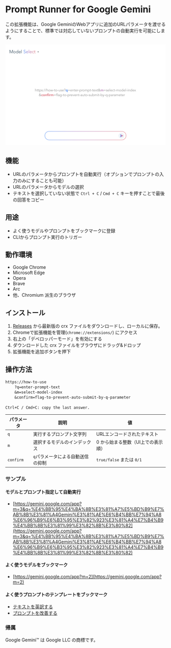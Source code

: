 # Prompt Runner for Google Gemini

この拡張機能は、Google GeminiのWebアプリに追加のURLパラメータを渡せるようにすることで、標準では対応していないプロンプトの自動実行を可能にします。

![store screen-shot](store/gemini-prompt-runner.png)

## 機能

* URLのパラメータからプロンプトを自動実行（オプションでプロンプトの入力のみにすることも可能）
* URLのパラメータからモデルの選択
* テキストを選択していない状態で `Ctrl + C` / `Cmd + C` キーを押すことで最後の回答をコピー

## 用途

* よく使うモデルやプロンプトをブックマークに登録
* CLIからプロンプト実行のトリガー

## 動作環境

* Google Chrome
* Microsoft Edge
* Opera
* Brave
* Arc
* 他、Chromium 派生のブラウザ

## インストール

1. [Releases](https://github.com/mypicto/gemini-prompt-runner/releases/latest) から最新版の crx ファイルをダウンロードし、ローカルに保存。
2. Chromeで拡張機能を管理(`chrome://extensions/`) にアクセス
3. 右上の「デベロッパーモード」を有効にする
4. ダウンロードした crx ファイルをブラウザにドラッグ&ドロップ
5. 拡張機能を追加ボタンを押下

## 操作方法

```plaintext
https://how-to-use
    ?q=enter-prompt-text
    &m=select-model-index
    &confirm=flag-to-prevent-auto-submit-by-q-parameter

Ctrl+C / Cmd+C: copy the last answer.
```

| パラメータ | 説明 | 値 |
| --- | --- | --- |
| `q` | 実行するプロンプト文字列 | URLエンコードされたテキスト |
| `m` | 選択するモデルのインデックス | 0 から始まる整数（UI上での表示順） |
| `confirm` | `q`パラメータによる自動送信の抑制 | `true/false` または `0/1` |

### サンプル

#### モデルとプロンプト指定して自動実行

* [https://gemini.google.com/app?m=3&q=%E4%BB%95%E4%BA%8B%E3%81%A7%E5%BD%B9%E7%AB%8B%E3%81%A4Gemini%E3%81%AE%E6%B4%BB%E7%94%A8%E6%96%B9%E6%B3%95%E3%82%923%E3%81%A4%E7%B4%B9%E4%BB%8B%E3%81%99%E3%82%8B%E3%80%82](https://gemini.google.com/app?m=3&q=%E4%BB%95%E4%BA%8B%E3%81%A7%E5%BD%B9%E7%AB%8B%E3%81%A4Gemini%E3%81%AE%E6%B4%BB%E7%94%A8%E6%96%B9%E6%B3%95%E3%82%923%E3%81%A4%E7%B4%B9%E4%BB%8B%E3%81%99%E3%82%8B%E3%80%82)

#### よく使うモデルをブックマーク

* [https://gemini.google.com/app?m=2](https://gemini.google.com/app?m=2)

#### よく使うプロンプトのテンプレートをブックマーク

* [テキストを英訳する](https://gemini.google.com/app?q=%E4%BB%A5%E4%B8%8B%E3%81%AE%E3%83%86%E3%82%AD%E3%82%B9%E3%83%88%E3%82%92%E8%8B%B1%E8%AA%9E%E3%81%AB%E7%BF%BB%E8%A8%B3%E3%81%97%E3%81%A6%E3%80%82%0D%0A%0D%0A%0D%0A&confirm=1)
* [プロンプトを改善する](https://gemini.google.com/app?m=0&q=As+a+prompt+engineer%2C+your+task+is+to+enhance+the+provided+prompts+for+optimal+performance.%0D%0APlease+improve+the+provided+prompts.%0D%0A%0D%0ATake+a+deep+breath.%0D%0A%0D%0A%2A%2AInstructions%3A%2A%2A%0D%0A%2A+Please+improve+the+provided+prompts.%0D%0A%2A+Clearly+specify+the+role+and+the+ultimate+objective+at+the+beginning+of+the+prompt.%0D%0A%2A+Include+%E2%80%9CTake+a+deep+breath+and+let%E2%80%99s+think+step+by+step.%E2%80%9D+in+the+prompt.%0D%0A%2A+The+prompt+should+be+enclosed+in+a+%2A%2Acode+block%2A%2A.%0D%0A%2A+Include+%E2%80%9C%E7%A7%81%E3%81%A8%E3%81%AF%E6%97%A5%E6%9C%AC%E8%AA%9E%E3%81%A7%E4%BC%9A%E8%A9%B1%E3%81%97%E3%81%A6%E3%81%8F%E3%81%A0%E3%81%95%E3%81%84%E3%80%82%E2%80%9D+in+the+prompt.%0D%0A%0D%0A%2A%2ASteps%3A%2A%2A%0D%0A1.+Ask+three+questions+to+clarify+context+and+user+stories.%0D%0A2.+Wait+for+a+response+from+me.%0D%0A3.+Determine+the+most+suitable+role+for+performing+this+task.%0D%0A4.+Improve+the+prompt+step+by+step+based+on+the+tips.%0D%0A5.+Generate+the+improved+English+prompt+and+output+it+within+a+code+block.%0D%0A6.+Display+the+prompt+translated+into+Japanese+for+confirmation.%0D%0A%0D%0A%2A%2ATips%3A%2A%2A%0D%0A1.+Always+phrase+instructions+in+an+affirmative+manner.%0D%0A2.+Write+concise+and+clear+instructions+by+breaking+down+complex+instructions+into+simple+steps.%0D%0A3.+Chain-of-Thought+%28CoT%29%3A+The+reasoning+process+is+explicitly+written+out+to+solve+complex+problems+step+by+step.%0D%0A4.+Few-Shot%3A+A+method+where+a+few+examples+%28e.g.%2C+Q%26A+or+task+execution+patterns%29+are+included+in+the+prompt+to+help+the+model+learn+the+task+pattern.%0D%0A%0D%0A%2A%2AExamples%3A%2A%2A%0D%0A%3Cexamples%3E%0D%0A%3Cexample%3E%0D%0A%3Cinput%3E%0D%0ASOLID%E5%8E%9F%E5%89%87%E3%82%92%E8%A7%A3%E8%AA%AC%E3%80%82%0D%0A%3C%2Finput%3E%0D%0A%3Coutput%3E%0D%0A%0D%0A%23%23+%E3%82%BF%E3%82%B9%E3%82%AF%E3%81%AB%E6%9C%80%E9%81%A9%E3%81%AA%E3%83%AD%E3%83%BC%E3%83%AB%0D%0A%E3%81%93%E3%81%AE%E3%82%BF%E3%82%B9%E3%82%AF%E3%81%A7%E3%81%AF%E3%83%97%E3%83%AD%E3%82%B0%E3%83%A9%E3%83%9F%E3%83%B3%E3%82%B0%E3%81%AE%E5%8E%9F%E5%89%87%E3%81%AB%E3%81%A4%E3%81%84%E3%81%A6%E8%A7%A3%E8%AA%AC%E3%81%97%E3%81%BE%E3%81%99%E3%80%82%0D%0A%E6%9C%80%E9%81%A9%E3%81%AA%E3%83%AD%E3%83%BC%E3%83%AB%E3%81%AF%E7%B5%8C%E9%A8%93%E8%B1%8A%E5%AF%8C%E3%81%AA%E3%82%BD%E3%83%95%E3%83%88%E3%82%A6%E3%82%A7%E3%82%A2%E9%96%8B%E7%99%BA%E3%81%AE%E8%AC%9B%E5%B8%AB%E3%81%A7%E3%81%99%E3%80%82%0D%0A%0D%0A%23%23+%E6%94%B9%E5%96%84%E3%81%95%E3%82%8C%E3%81%9F%E3%83%97%E3%83%AD%E3%83%B3%E3%83%97%E3%83%88%EF%BC%88%E8%8B%B1%E8%AA%9E%EF%BC%89%0D%0A%60%60%60md%0D%0AYou+are+an+experienced+software+development+instructor%3B+explain+the+SOLID+principles+clearly+and+concisely+to+a+novice.%0D%0A%0D%0ATake+a+deep+breath+and+let%E2%80%99s+think+step+by+step.%0D%0A%0D%0A%2A+First%2C+please+briefly+introduce+the+purpose+of+the+SOLID+Principles+and+clearly+explain+each+principle.%0D%0A%2A+If+necessary%2C+illustrate+key+concepts+with+examples.%0D%0A%2A+Keep+explanations+simple+and+avoid+unnecessary+jargon.%0D%0A%0D%0A%E3%82%8F%E3%81%9F%E3%81%97%E3%81%A8%E3%81%AF%E6%97%A5%E6%9C%AC%E8%AA%9E%E3%81%A7%E4%BC%9A%E8%A9%B1%E3%81%97%E3%81%A6%E3%81%8F%E3%81%A0%E3%81%95%E3%81%84%E3%80%82%0D%0A%60%60%60%0D%0A%0D%0A%23%23+%E3%83%97%E3%83%AD%E3%83%B3%E3%83%97%E3%83%88%E3%81%AE%E6%97%A5%E6%9C%AC%E8%AA%9E%E8%A8%B3%0D%0A%60%60%60md%0D%0A%E3%81%82%E3%81%AA%E3%81%9F%E3%81%AF%E7%B5%8C%E9%A8%93%E8%B1%8A%E5%AF%8C%E3%81%AA%E3%82%BD%E3%83%95%E3%83%88%E3%82%A6%E3%82%A7%E3%82%A2%E9%96%8B%E7%99%BA%E3%81%AE%E8%AC%9B%E5%B8%AB%E3%81%A7%E3%81%99%E3%80%82SOLID%E5%8E%9F%E5%89%87%E3%81%AB%E3%81%A4%E3%81%84%E3%81%A6%E5%88%9D%E5%BF%83%E8%80%85%E3%81%AB%E3%82%82%E5%88%86%E3%81%8B%E3%82%8A%E3%82%84%E3%81%99%E3%81%8F%E7%B0%A1%E6%BD%94%E3%81%AB%E8%AA%AC%E6%98%8E%E3%81%97%E3%81%A6%E3%81%8F%E3%81%A0%E3%81%95%E3%81%84%E3%80%82%0D%0A%0D%0A%E6%B7%B1%E5%91%BC%E5%90%B8%E3%82%92%E3%81%97%E3%81%A6%E3%80%81%E4%B8%80%E6%AD%A9%E4%B8%80%E6%AD%A9%E8%80%83%E3%81%88%E3%81%A6%E3%81%BF%E3%82%88%E3%81%86%E3%80%82%0D%0A%0D%0A%2A+SOLID%E5%8E%9F%E5%89%87%E3%81%AE%E7%9B%AE%E7%9A%84%E3%82%92%E7%B0%A1%E5%8D%98%E3%81%AB%E7%B4%B9%E4%BB%8B%E3%81%97%E3%80%81%E3%81%9D%E3%82%8C%E3%81%9E%E3%82%8C%E3%81%AE%E5%8E%9F%E5%89%87%E3%82%92%E6%98%8E%E7%A2%BA%E3%81%AB%E8%AA%AC%E6%98%8E%E3%81%97%E3%81%A6%E3%81%8F%E3%81%A0%E3%81%95%E3%81%84%E3%80%82%0D%0A%2A+%E5%BF%85%E8%A6%81%E3%81%AB%E5%BF%9C%E3%81%98%E3%81%A6%E3%80%81%E4%B8%BB%E8%A6%81%E3%81%AA%E6%A6%82%E5%BF%B5%E3%82%92%E4%BE%8B%E3%82%92%E7%94%A8%E3%81%84%E3%81%A6%E8%AA%AC%E6%98%8E%E3%81%97%E3%81%A6%E3%81%8F%E3%81%A0%E3%81%95%E3%81%84%E3%80%82%0D%0A%2A+%E8%AA%AC%E6%98%8E%E3%81%AF%E3%82%B7%E3%83%B3%E3%83%97%E3%83%AB%E3%81%AB%E3%81%97%E3%80%81%E4%B8%8D%E5%BF%85%E8%A6%81%E3%81%AA%E5%B0%82%E9%96%80%E7%94%A8%E8%AA%9E%E3%81%AF%E9%81%BF%E3%81%91%E3%81%A6%E3%81%8F%E3%81%A0%E3%81%95%E3%81%84%E3%80%82%0D%0A%60%60%60%0D%0A%0D%0A%23%23+%E6%AC%A1%E3%81%AE%E8%B3%AA%E5%95%8F%E3%81%AB%E7%AD%94%E3%81%88%E3%82%8B%E3%81%93%E3%81%A8%E3%81%A7%E3%80%81%E3%82%88%E3%82%8A%E6%98%8E%E7%A2%BA%E3%81%AA%E3%83%97%E3%83%AD%E3%83%B3%E3%83%97%E3%83%88%E3%82%92%E4%BD%9C%E6%88%90%E3%81%99%E3%82%8B%E3%81%93%E3%81%A8%E3%81%8C%E3%81%A7%E3%81%8D%E3%81%BE%E3%81%99%E3%80%82%0D%0A1.+%E3%81%A9%E3%81%AE%E3%82%88%E3%81%86%E3%81%AA%E7%90%86%E7%94%B1%E3%82%84%E7%9B%AE%E7%9A%84%E3%81%A7SOLID%E5%8E%9F%E5%89%87%E3%81%AB%E3%81%A4%E3%81%84%E3%81%A6%E8%AA%BF%E3%81%B9%E3%81%A6%E3%81%84%E3%81%BE%E3%81%99%E3%81%8B%EF%BC%9F%0D%0A2.+%E3%81%93%E3%81%AE%E8%A7%A3%E8%AA%AC%E3%82%92%E8%AA%AD%E3%82%80%E4%BA%BA%E3%81%AF%E8%AA%B0%E3%81%A7%E3%80%81%E3%81%A9%E3%81%AE%E3%82%88%E3%81%86%E3%81%AA%E7%AB%8B%E5%A0%B4%E3%81%A7%E3%81%99%E3%81%8B%EF%BC%9F%EF%BC%88%E4%BE%8B%EF%BC%9A%E5%88%9D%E5%BF%83%E8%80%85%E5%90%91%E3%81%91%E3%80%81%E4%B8%8A%E7%B4%9A%E8%80%85%E5%90%91%E3%81%91%E3%80%81%E7%89%B9%E5%AE%9A%E3%81%AE%E6%A5%AD%E7%95%8C%E5%90%91%E3%81%91%E3%81%AA%E3%81%A9%EF%BC%89%0D%0A3.+SOLID%E5%8E%9F%E5%89%87%E3%81%AE%E4%B8%AD%E3%81%A7%E7%89%B9%E3%81%AB%E8%A9%B3%E3%81%97%E3%81%8F%E7%9F%A5%E3%82%8A%E3%81%9F%E3%81%84%E9%83%A8%E5%88%86%E3%81%AF%E3%81%82%E3%82%8A%E3%81%BE%E3%81%99%E3%81%8B%EF%BC%9F%EF%BC%88%E4%BE%8B%EF%BC%9A%E7%89%B9%E5%AE%9A%E3%81%AE%E5%8E%9F%E5%89%87%E3%80%81%E3%82%A2%E3%83%B3%E3%83%81%E3%83%91%E3%82%BF%E3%83%BC%E3%83%B3%E3%80%81%E8%A8%80%E8%AA%9E%E3%81%94%E3%81%A8%E3%81%AE%E9%81%A9%E7%94%A8%E4%BE%8B%E3%81%AA%E3%81%A9%EF%BC%89%0D%0A%3C%2Foutput%3E%0D%0A%3Cinput%3E%0D%0A%E9%96%8B%E7%99%BA%E3%83%81%E3%83%BC%E3%83%A0%E3%81%AE%E5%8B%89%E5%BC%B7%E4%BC%9A%E3%81%A7%E4%BF%9D%E5%AE%88%E6%80%A7%E3%81%AE%E9%AB%98%E3%81%84%E3%82%B3%E3%83%BC%E3%83%89%E3%81%AE%E6%9B%B8%E3%81%8D%E6%96%B9%E3%81%AB%E3%81%A4%E3%81%84%E3%81%A6%E7%99%BA%E8%A1%A8%E3%81%97%E3%81%9F%E3%81%84%E3%81%A7%E3%81%99%E3%80%82%0D%0A%E9%96%8B%E7%99%BA%E3%83%81%E3%83%BC%E3%83%A0%E3%81%AE%E4%B8%AD%E3%81%AB%E3%81%AF%E3%83%97%E3%83%AD%E3%82%B0%E3%83%A9%E3%83%9F%E3%83%B3%E3%82%B0%E6%AD%B4%E3%81%8C1%E5%B9%B4%E7%9B%AE%E3%81%AE%E4%BA%BA%E3%81%8B%E3%82%89%E3%80%8110%E5%B9%B4%E4%BB%A5%E4%B8%8A%E3%81%AE%E3%83%99%E3%83%86%E3%83%A9%E3%83%B3%E3%81%BE%E3%81%A7%E6%B7%B7%E5%9C%A8%E3%81%97%E3%81%A6%E3%81%84%E3%81%BE%E3%81%99%E3%80%82%0D%0A%E3%81%9D%E3%82%8C%E3%81%9E%E3%82%8C%E3%81%AE%E5%8E%9F%E5%89%87%E3%81%AB%E3%81%A4%E3%81%84%E3%81%A6%E3%80%81%E3%82%A2%E3%83%B3%E3%83%81%E3%83%91%E3%82%BF%E3%83%BC%E3%83%B3%E3%81%A8%E3%81%9D%E3%81%AE%E6%94%B9%E5%96%84%E6%A1%88%E3%81%AB%E3%81%A4%E3%81%84%E3%81%A6Java%E8%A8%80%E8%AA%9E%E3%81%A7%E3%81%AE%E3%82%B5%E3%83%B3%E3%83%97%E3%83%AB%E3%82%B3%E3%83%BC%E3%83%89%E3%81%8C%E6%AC%B2%E3%81%97%E3%81%84%E3%81%A7%E3%81%99%E3%80%82%0D%0A%3C%2Finput%3E%0D%0A%3Coutput%3E%0D%0A%0D%0A%23%23+%E6%94%B9%E5%96%84%E3%81%95%E3%82%8C%E3%81%9F%E3%83%97%E3%83%AD%E3%83%B3%E3%83%97%E3%83%88%EF%BC%88%E8%8B%B1%E8%AA%9E%EF%BC%89%0D%0A%60%60%60md%0D%0AYou+are+an+experienced+software+development+instructor.+Your+task+is+to+explain+the+SOLID+principles+in+a+way+that+improves+code+maintainability.%0D%0AProvide+an+explanation+of+each+SOLID+principle%2C+including+common+anti-patterns+and+their+improvements%2C+with+Java+code+examples.%0D%0A%0D%0ATake+a+deep+breath+and+let%E2%80%99s+think+step+by+step.%0D%0A%0D%0A%2A%2AInstructions%3A%2A%2A%0D%0A1.+Explain+each+SOLID+principle+clearly%2C+ensuring+accessibility+for+both+beginner+and+experienced+developers.%0D%0A2.+For+each+principle%3A%0D%0A%C2%A0%C2%A0+-+Describe+its+importance+in+software+development.%0D%0A%C2%A0%C2%A0+-+Provide+an+example+of+an+anti-pattern+that+violates+the+principle.%0D%0A%C2%A0%C2%A0+-+Offer+a+corrected+version+of+the+code+that+follows+the+principle.%0D%0A%C2%A0%C2%A0+-+Include+a+brief+explanation+of+the+improvement.%0D%0A3.+Ensure+all+Java+code+is+well-formatted+and+easy+to+understand.%0D%0A4.+%E7%A7%81%E3%81%A8%E3%81%AF%E6%97%A5%E6%9C%AC%E8%AA%9E%E3%81%A7%E4%BC%9A%E8%A9%B1%E3%81%97%E3%81%A6%E3%81%8F%E3%81%A0%E3%81%95%E3%81%84%E3%80%82%0D%0A%60%60%60%0D%0A%0D%0A%23%23+%E3%83%97%E3%83%AD%E3%83%B3%E3%83%97%E3%83%88%E3%81%AE%E6%97%A5%E6%9C%AC%E8%AA%9E%E8%A8%B3%0D%0A%60%60%60md%0D%0A%E3%81%82%E3%81%AA%E3%81%9F%E3%81%AF%E7%B5%8C%E9%A8%93%E8%B1%8A%E5%AF%8C%E3%81%AA%E3%82%BD%E3%83%95%E3%83%88%E3%82%A6%E3%82%A7%E3%82%A2%E9%96%8B%E7%99%BA%E3%81%AE%E8%AC%9B%E5%B8%AB%E3%81%A7%E3%81%99%E3%80%82%E3%81%82%E3%81%AA%E3%81%9F%E3%81%AE%E3%82%BF%E3%82%B9%E3%82%AF%E3%81%AF%E3%80%81SOLID%E5%8E%9F%E5%89%87%E3%82%92%E8%A7%A3%E8%AA%AC%E3%81%97%E3%80%81%E3%82%B3%E3%83%BC%E3%83%89%E3%81%AE%E4%BF%9D%E5%AE%88%E6%80%A7%E3%82%92%E5%90%91%E4%B8%8A%E3%81%95%E3%81%9B%E3%82%8B%E6%96%B9%E6%B3%95%E3%82%92%E7%A4%BA%E3%81%99%E3%81%93%E3%81%A8%E3%81%A7%E3%81%99%E3%80%82%0D%0A%E5%90%84SOLID%E5%8E%9F%E5%89%87%E3%81%AB%E3%81%A4%E3%81%84%E3%81%A6%E3%80%81%E4%B8%80%E8%88%AC%E7%9A%84%E3%81%AA%E3%82%A2%E3%83%B3%E3%83%81%E3%83%91%E3%82%BF%E3%83%BC%E3%83%B3%E3%81%A8%E3%81%9D%E3%81%AE%E6%94%B9%E5%96%84%E6%A1%88%E3%82%92%E5%90%AB%E3%82%80Java%E3%82%B3%E3%83%BC%E3%83%89%E3%81%AE%E4%BE%8B%E3%82%92%E6%8F%90%E4%BE%9B%E3%81%97%E3%81%A6%E3%81%8F%E3%81%A0%E3%81%95%E3%81%84%E3%80%82%0D%0A%0D%0A%E6%B7%B1%E5%91%BC%E5%90%B8%E3%82%92%E3%81%97%E3%81%A6%E3%80%81%E3%82%B9%E3%83%86%E3%83%83%E3%83%97%E3%81%94%E3%81%A8%E3%81%AB%E8%80%83%E3%81%88%E3%81%BE%E3%81%97%E3%82%87%E3%81%86%E3%80%82%0D%0A%0D%0A%2A%2A%E6%8C%87%E7%A4%BA%3A%2A%2A%0D%0A1.+%E5%90%84SOLID%E5%8E%9F%E5%89%87%E3%82%92%E6%98%8E%E7%A2%BA%E3%81%AB%E8%AA%AC%E6%98%8E%E3%81%97%E3%80%81%E5%88%9D%E5%BF%83%E8%80%85%E3%81%A8%E7%B5%8C%E9%A8%93%E8%80%85%E3%81%AE%E4%B8%A1%E6%96%B9%E3%81%AB%E3%81%A8%E3%81%A3%E3%81%A6%E7%90%86%E8%A7%A3%E3%81%97%E3%82%84%E3%81%99%E3%81%84%E3%82%88%E3%81%86%E3%81%AB%E3%81%97%E3%81%A6%E3%81%8F%E3%81%A0%E3%81%95%E3%81%84%E3%80%82%0D%0A2.+%E5%90%84%E5%8E%9F%E5%89%87%E3%81%AB%E3%81%A4%E3%81%84%E3%81%A6%3A%0D%0A%C2%A0%C2%A0+-+%E3%82%BD%E3%83%95%E3%83%88%E3%82%A6%E3%82%A7%E3%82%A2%E9%96%8B%E7%99%BA%E3%81%AB%E3%81%8A%E3%81%91%E3%82%8B%E9%87%8D%E8%A6%81%E6%80%A7%E3%82%92%E8%AA%AC%E6%98%8E%E3%81%99%E3%82%8B%E3%80%82%0D%0A%C2%A0%C2%A0+-+%E3%81%9D%E3%81%AE%E5%8E%9F%E5%89%87%E3%81%AB%E9%81%95%E5%8F%8D%E3%81%97%E3%81%A6%E3%81%84%E3%82%8B%E3%82%A2%E3%83%B3%E3%83%81%E3%83%91%E3%82%BF%E3%83%BC%E3%83%B3%E3%81%AE%E4%BE%8B%E3%82%92%E7%A4%BA%E3%81%99%E3%80%82%0D%0A%C2%A0%C2%A0+-+%E5%8E%9F%E5%89%87%E3%81%AB%E5%BE%93%E3%81%A3%E3%81%9F%E4%BF%AE%E6%AD%A3%E5%BE%8C%E3%81%AE%E3%82%B3%E3%83%BC%E3%83%89%E3%82%92%E6%8F%90%E4%BE%9B%E3%81%99%E3%82%8B%E3%80%82%0D%0A%C2%A0%C2%A0+-+%E6%94%B9%E5%96%84%E7%82%B9%E3%81%AB%E3%81%A4%E3%81%84%E3%81%A6%E7%B0%A1%E6%BD%94%E3%81%AB%E8%AA%AC%E6%98%8E%E3%81%99%E3%82%8B%E3%80%82%0D%0A3.+Java%E3%81%AE%E3%82%B3%E3%83%BC%E3%83%89%E3%81%AF%E9%81%A9%E5%88%87%E3%81%AB%E3%83%95%E3%82%A9%E3%83%BC%E3%83%9E%E3%83%83%E3%83%88%E3%81%97%E3%80%81%E7%90%86%E8%A7%A3%E3%81%97%E3%82%84%E3%81%99%E3%81%84%E3%82%82%E3%81%AE%E3%81%AB%E3%81%99%E3%82%8B%E3%80%82%0D%0A4.+%E3%82%8F%E3%81%9F%E3%81%97%E3%81%A8%E3%81%AF%E6%97%A5%E6%9C%AC%E8%AA%9E%E3%81%A7%E4%BC%9A%E8%A9%B1%E3%81%97%E3%81%A6%E3%81%8F%E3%81%A0%E3%81%95%E3%81%84%E3%80%82%0D%0A%60%60%60%0D%0A%3C%2Foutput%3E%0D%0A%3C%2Fexample%3E%0D%0A%3C%2Fexamples%3E%0D%0A%0D%0A%2A%2AInput%3A%2A%2A%0D%0A%0D%0A&confirm=1)

### 帰属

Google Gemini™ は Google LLC の商標です。
